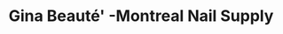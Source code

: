 ---
title: "Gina Beauté' -Montreal Nail Supply"
url: /montreal/gina-beaute-montreal-nail-supply/
shop: Kosmetik
---